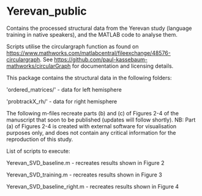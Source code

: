# Yerevan_public

Contains the processed structural data from the Yerevan study (language training in native speakers), and the MATLAB code to analyse them.


Scripts utilise the circulargraph function as found on https://www.mathworks.com/matlabcentral/fileexchange/48576-circulargraph. See https://github.com/paul-kassebaum-mathworks/circularGraph for documentation and licensing details.


This package contains the structural data in the following folders:

'ordered_matrices/' - data for left hemisphere

'probtrackX_rh/'    - data for right hemisphere


The following m-files recreate parts (b) and (c) of Figures 2-4 of the manuscript that soon to be published (updates will follow shortly). NB: Part (a) of Figures 2-4 is created with external software for visualisation purposes only, and does not contain any critical information for the reproduction of this study.


List of scripts to execute:

Yerevan_SVD_baseline.m        - recreates results shown in Figure 2

Yerevan_SVD_training.m        - recreates results shown in Figure 3

Yerevan_SVD_baseline_right.m  - recreates results shown in Figure 4
